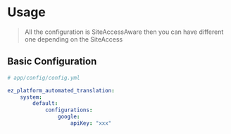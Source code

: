 # Usage

> All the configuration is SiteAccessAware then you can have different one depending on the SiteAccess

## Basic Configuration

```yaml
# app/config/config.yml

ez_platform_automated_translation:
    system:
        default:
            configurations:
                google:
                    apiKey: "xxx"
                    
```

